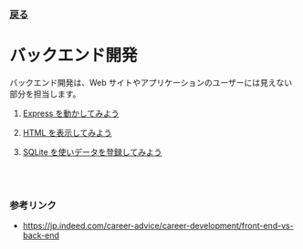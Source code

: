 ### [戻る](./../README.md)

# バックエンド開発

バックエンド開発は、Web サイトやアプリケーションのユーザーには見えない部分を担当します。

1. [Express を動かしてみよう](./back/tutorial.md)

1. [HTML を表示してみよう](./back/html.md)

1. [SQLite を使いデータを登録してみよう](./back/database.md)

<br><br>

### 参考リンク

- https://jp.indeed.com/career-advice/career-development/front-end-vs-back-end
